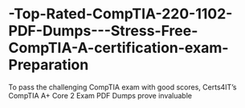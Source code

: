 # -Top-Rated-CompTIA-220-1102-PDF-Dumps---Stress-Free-CompTIA-A-certification-exam-Preparation
To pass the challenging CompTIA exam with good scores, Certs4IT’s CompTIA A+ Core 2 Exam PDF Dumps prove invaluable
